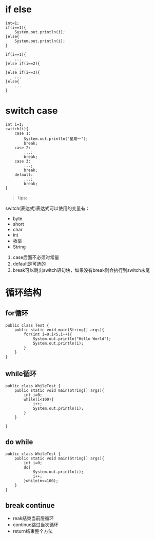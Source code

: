 # if   else
```
int=1;
if(i==1){
    System.out.println(i);
}else{
    System.out.println(i);
}

```

```
if(i==1){
    ...
}else if(i==2){
    ...
}else if(i==3){
    ...
}else{
    ...
}
```

# switch case
```
int i=1;
switch(i){
    case 1:
        System.out.println("星期一");
        break;
    case 2:
        ...;
        break;
    case 3:
        ...;
        break;
    default:
        ...;
        break;
}
```
> tips:

switch(表达式)表达式可以使用的变量有：
- byte
- short
- char
- int
- 枚举
- String

1. case后面不必须时常量
2. default是可选的
3. break可以跳出switch语句块，如果没有break则会执行到switch末尾

# 循环结构
## for循环
```
public class Test {
    public static void main(String[] args){
        for(int i=0;i<5;i++){
            System.out.println("Hello World");
            System.out.println(i);
        }
    }
}
```
## while循环
```
public class WhileTest {
    public static void main(String[] args){
        int i=0;
        while(i<100){
            i++;
            System.out.println(i);
        }
    }
    
}
```

## do while
```
public class WhileTest {
    public static void main(String[] args){
        int i=0;
        do{
            System.out.println(i);
            i++;
        }while(m<=100);
    }
}
```
## break continue
- reak结束当前层循环
- continue跳过当次循环
- return结束整个方法

